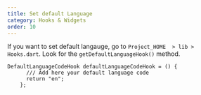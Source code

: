 ```yaml
---
title: Set default Language
category: Hooks & Widgets
order: 10
---
```


If you want to set default langauge, go to `Project_HOME  > lib > Hooks.dart`. Look for the `getDefaultLanguageHook()` method. 

```
DefaultLanguageCodeHook defaultLanguageCodeHook = () {
      /// Add here your default language code
      return "en";
    };
```

